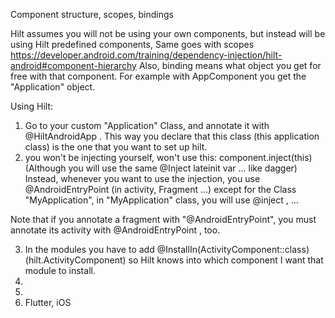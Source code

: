 Component structure, scopes, bindings

Hilt assumes you will not be using your own components, but instead will be using Hilt predefined components,
Same goes with scopes
https://developer.android.com/training/dependency-injection/hilt-android#component-hierarchy
Also, binding means what object you get for free with that component. For example with AppComponent you get the "Application" object.


Using Hilt:

1. Go to your custom "Application" Class, and annotate it with @HiltAndroidApp . This way you declare that this class (this application class) is the one that you want to set up hilt.
2. you won't be injecting yourself, won't use this: component.inject(this) (Although you will use the same @Inject lateinit var ... like dagger)
Instead, whenever you want to use the injection, you use @AndroidEntryPoint (in activity, Fragment ...) except for the Class "MyApplication", in "MyApplication" class, you will use @inject , ...

Note that if you annotate a fragment with "@AndroidEntryPoint", you must annotate its activity with @AndroidEntryPoint , too.

3. In the modules you have to add @InstallIn(ActivityComponent::class) (hilt.ActivityComponent) so Hilt knows into which component I want that module to install.
4. 
5. 
6. Flutter, iOS